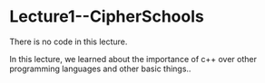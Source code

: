 # Lecture1--CipherSchools

There is no code in this lecture.

In this lecture, we learned about the importance of c++ over other programming languages and other basic things..

